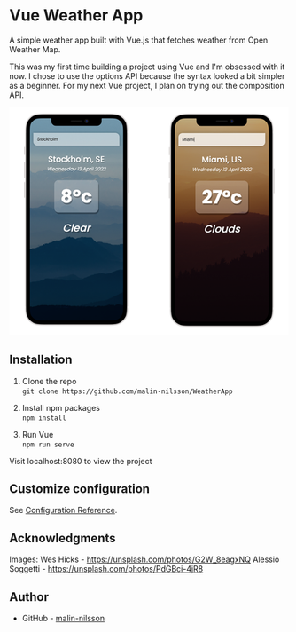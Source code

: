 # Vue Weather App

A simple weather app built with Vue.js that fetches weather from Open Weather Map. 

This was my first time building a project using Vue and I'm obsessed with it now. I chose to use the options API because the syntax looked a bit simpler as a beginner. For my next Vue project, I plan on trying out the composition API.


![](./src/assets/iPhone-screenshot.png)

## Installation
1. Clone the repo\
`git clone https://github.com/malin-nilsson/WeatherApp`

2. Install npm packages\
`npm install`

3. Run Vue\
`npm run serve`

Visit localhost:8080 to view the project

## Customize configuration
See [Configuration Reference](https://cli.vuejs.org/config/).

## Acknowledgments
Images:
Wes Hicks - https://unsplash.com/photos/G2W_8eagxNQ
Alessio Soggetti - https://unsplash.com/photos/PdGBci-4jR8

## Author
- GitHub - [malin-nilsson](https://github.com/malin-nilsson)
